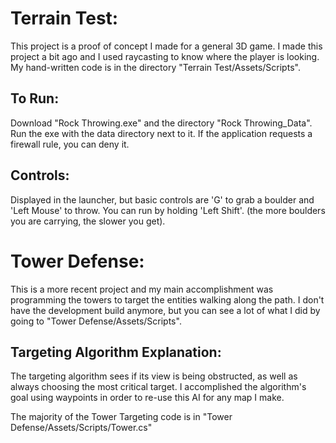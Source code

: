 # Terrain Test:
This project is a proof of concept I made for a general 3D game.
I made this project a bit ago and I used raycasting to know where the player is looking.
My hand-written code is in the directory "Terrain Test/Assets/Scripts".

## To Run:
Download "Rock Throwing.exe" and the directory "Rock Throwing_Data". Run the exe with the data directory next to it.
If the application requests a firewall rule, you can deny it.

## Controls:
Displayed in the launcher, but basic controls are 'G' to grab a boulder and 'Left Mouse' to throw.
You can run by holding 'Left Shift'.
(the more boulders you are carrying, the slower you get).

# Tower Defense:
This is a more recent project and my main accomplishment was programming the towers to
target the entities walking along the path. I don't have the development build anymore, 
but you can see a lot of what I did by going to "Tower Defense/Assets/Scripts".

## Targeting Algorithm Explanation:
The targeting algorithm sees if its view is being
obstructed, as well as always choosing the most critical target. I accomplished the algorithm's goal
using waypoints in order to re-use this AI for any map I make.

The majority of the Tower Targeting code is in "Tower Defense/Assets/Scripts/Tower.cs"
